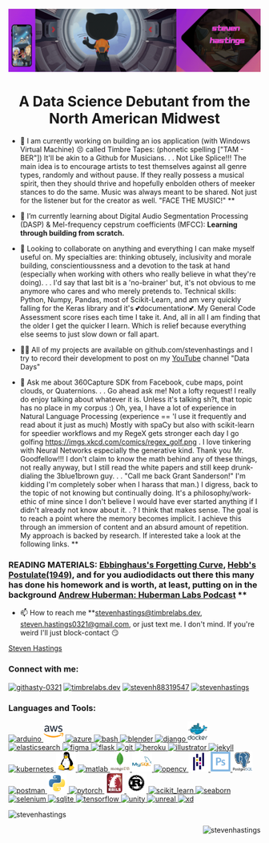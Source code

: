 ![Welcome to GitHub](https://raw.githubusercontent.com/stevenhastings/stevenhastings/main/Welcome%20to%20the%20Github.gif)

<h1 align="center">A Data Science Debutant from the North American Midwest</h1>


- 🔭 I am currently working on building an ios application (with Windows Virtual Machine) :persevere: called Timbre Tapes: (phonetic spelling ["TAM - BER"]) It'll be akin to a Github for Musicians. . . Not Like Splice!!! The main idea is to encourage artists to test themselves against all genre types, randomly and without pause.  If they really possess a musical spirit, then they should thrive and hopefully enbolden others of meeker stances to do the same. Music was always meant to be shared. Not just for the listener but for the creator as well. "FACE THE MUSIC!" **

- 🌱 I’m currently learning about Digital Audio Segmentation Processing (DASP) & Mel-frequency cepstrum coefficients (MFCC): **Learning through building from scratch.**

- 👯 Looking to collaborate on anything and everything I can make myself useful on. My specialties are: thinking obtusely, inclusivity and morale building, conscientioussness and a devotion to the task at hand (especially when working with others who really believe in what they're doing). . . I'd say that last bit is a 'no-brainer' but, it's not obvious to me anymore who cares and who merely pretends to. Technical skills: Python, Numpy, Pandas, most of Scikit-Learn, and am very quickly falling for the Keras library and it's 💕documentation💕.  My General Code Assessment score rises each time I take it. And, all in all I am finding that the older I get the quicker I learn. Which is relief because everything else seems to just slow down or fall apart.   

- 👨‍💻 All of my projects are available on  <!--[timbrelabs.dev/portfolio](timbrelabs.dev/portfolio)--> github.com/stevenhastings and I try to record their development to post on my [YouTube](https://www.youtube.com/channel/UCBMTM9vYAefh_b4eCWwz1sQ) channel "Data Days"

- 💬 Ask me about 360Capture SDK from Facebook, cube maps, point clouds, or Quaternions. . . Go ahead ask me! Not a lofty request! I really do enjoy talking about whatever it is. Unless it's talking sh?t, that topic has no place in my corpus :) Oh, yea, I have a lot of experience in Natural Language Processing (experience == 'I use it frequently and read about it just as much) Mostly with spaCy but also with scikit-learn for speedier workflows and my RegeX gets stronger each day I go golfing https://imgs.xkcd.com/comics/regex_golf.png .  I love tinkering with Neural Networks especially the generative kind. Thank you Mr. Goodfellow!!! I don't claim to know the math behind any of these things, not really anyway, but I still read the white papers and still keep drunk-dialing the 3blue1brown guy. . . "Call me back Grant Sanderson!" I'm kidding I'm completely sober when I harass that man.) I digress, back to the topic of not knowing but continually doing. It's a philosophy/work-ethic of mine since I don't believe I would have ever started anything if I didn't already not know about it. . ? I think that makes sense. The goal is to reach a point where the memory becomes implicit. I achieve this through an immersion of content and an absurd amount of repetition.  My approach is backed by research. If interested take a look at the following links. **

### READING MATERIALS: [Ebbinghaus's Forgetting Curve](https://en.wikipedia.org/wiki/Forgetting_curve), [Hebb's Postulate(1949)](https://www.ncbi.nlm.nih.gov/pmc/articles/PMC6212519/#:~:text=Hebb's%20(1949)%20theory%20postulated%20that,and%20memory%20as%20studied%20by), and for you audiodidacts out there this many has done his homework and is worth, at least, putting on in the background [Andrew Huberman: Huberman Labs Podcast](https://www.youtube.com/watch?v=szqPAPKE5tQ) **

- 📫 How to reach me **stevenhastings@timbrelabs.dev, steven.hastings0321@gmail.com, or just text me. I don't mind. If you're weird I'll just block-contact :smirk:


<div class="badge-base LI-profile-badge" data-locale="en_US" data-size="large" data-theme="dark" data-type="HORIZONTAL" data-vanity="steven-hastings-datadays" data-version="v1"><a class="badge-base__link LI-simple-link" href="https://www.linkedin.com/in/steven-hastings-datadays?trk=profile-badge">Steven Hastings</a></div>
              

<h3 align="left">Connect with me:</h3>
<p align="left">
<a href="https://codepen.io/githasty-0321" target="blank"><img align="center" src="https://raw.githubusercontent.com/rahuldkjain/github-profile-readme-generator/master/src/images/icons/Social/codepen.svg" alt="githasty-0321" height="30" width="40" /></a>
<a href="https://dev.to/timbrelabs.dev" target="blank"><img align="center" src="https://raw.githubusercontent.com/rahuldkjain/github-profile-readme-generator/master/src/images/icons/Social/devto.svg" alt="timbrelabs.dev" height="30" width="40" /></a>
<a href="https://twitter.com/stevenh88319547" target="blank"><img align="center" src="https://raw.githubusercontent.com/rahuldkjain/github-profile-readme-generator/master/src/images/icons/Social/twitter.svg" alt="stevenh88319547" height="30" width="40" /></a>
<a href="https://codesandbox.com/stevenhastings" target="blank"><img align="center" src="https://raw.githubusercontent.com/rahuldkjain/github-profile-readme-generator/master/src/images/icons/Social/codesandbox.svg" alt="stevenhastings" height="30" width="40" /></a>
</p>

<h3 align="left">Languages and Tools:</h3>
<p align="left"> <a href="https://www.arduino.cc/" target="_blank" rel="noreferrer"> <img src="https://cdn.worldvectorlogo.com/logos/arduino-1.svg" alt="arduino" width="40" height="40"/> </a> <a href="https://aws.amazon.com" target="_blank" rel="noreferrer"> <img src="https://raw.githubusercontent.com/devicons/devicon/master/icons/amazonwebservices/amazonwebservices-original-wordmark.svg" alt="aws" width="40" height="40"/> </a> <a href="https://azure.microsoft.com/en-in/" target="_blank" rel="noreferrer"> <img src="https://www.vectorlogo.zone/logos/microsoft_azure/microsoft_azure-icon.svg" alt="azure" width="40" height="40"/> </a> <a href="https://www.gnu.org/software/bash/" target="_blank" rel="noreferrer"> <img src="https://www.vectorlogo.zone/logos/gnu_bash/gnu_bash-icon.svg" alt="bash" width="40" height="40"/> </a> <a href="https://www.blender.org/" target="_blank" rel="noreferrer"> <img src="https://download.blender.org/branding/community/blender_community_badge_white.svg" alt="blender" width="40" height="40"/> </a> <a href="https://www.djangoproject.com/" target="_blank" rel="noreferrer"> <img src="https://cdn.worldvectorlogo.com/logos/django.svg" alt="django" width="40" height="40"/> </a> <a href="https://www.docker.com/" target="_blank" rel="noreferrer"> <img src="https://raw.githubusercontent.com/devicons/devicon/master/icons/docker/docker-original-wordmark.svg" alt="docker" width="40" height="40"/> </a> <a href="https://www.elastic.co" target="_blank" rel="noreferrer"> <img src="https://www.vectorlogo.zone/logos/elastic/elastic-icon.svg" alt="elasticsearch" width="40" height="40"/> </a> <a href="https://www.figma.com/" target="_blank" rel="noreferrer"> <img src="https://www.vectorlogo.zone/logos/figma/figma-icon.svg" alt="figma" width="40" height="40"/> </a> <a href="https://flask.palletsprojects.com/" target="_blank" rel="noreferrer"> <img src="https://www.vectorlogo.zone/logos/pocoo_flask/pocoo_flask-icon.svg" alt="flask" width="40" height="40"/> </a> <a href="https://git-scm.com/" target="_blank" rel="noreferrer"> <img src="https://www.vectorlogo.zone/logos/git-scm/git-scm-icon.svg" alt="git" width="40" height="40"/> </a> <a href="https://heroku.com" target="_blank" rel="noreferrer"> <img src="https://www.vectorlogo.zone/logos/heroku/heroku-icon.svg" alt="heroku" width="40" height="40"/> </a> <a href="https://www.adobe.com/in/products/illustrator.html" target="_blank" rel="noreferrer"> <img src="https://www.vectorlogo.zone/logos/adobe_illustrator/adobe_illustrator-icon.svg" alt="illustrator" width="40" height="40"/> </a> <a href="https://jekyllrb.com/" target="_blank" rel="noreferrer"> <img src="https://www.vectorlogo.zone/logos/jekyllrb/jekyllrb-icon.svg" alt="jekyll" width="40" height="40"/> </a> <a href="https://kubernetes.io" target="_blank" rel="noreferrer"> <img src="https://www.vectorlogo.zone/logos/kubernetes/kubernetes-icon.svg" alt="kubernetes" width="40" height="40"/> </a> <a href="https://www.linux.org/" target="_blank" rel="noreferrer"> <img src="https://raw.githubusercontent.com/devicons/devicon/master/icons/linux/linux-original.svg" alt="linux" width="40" height="40"/> </a> <a href="https://www.mathworks.com/" target="_blank" rel="noreferrer"> <img src="https://upload.wikimedia.org/wikipedia/commons/2/21/Matlab_Logo.png" alt="matlab" width="40" height="40"/> </a> <a href="https://www.mongodb.com/" target="_blank" rel="noreferrer"> <img src="https://raw.githubusercontent.com/devicons/devicon/master/icons/mongodb/mongodb-original-wordmark.svg" alt="mongodb" width="40" height="40"/> </a> <a href="https://www.mysql.com/" target="_blank" rel="noreferrer"> <img src="https://raw.githubusercontent.com/devicons/devicon/master/icons/mysql/mysql-original-wordmark.svg" alt="mysql" width="40" height="40"/> </a> <a href="https://opencv.org/" target="_blank" rel="noreferrer"> <img src="https://www.vectorlogo.zone/logos/opencv/opencv-icon.svg" alt="opencv" width="40" height="40"/> </a> <a href="https://pandas.pydata.org/" target="_blank" rel="noreferrer"> <img src="https://raw.githubusercontent.com/devicons/devicon/2ae2a900d2f041da66e950e4d48052658d850630/icons/pandas/pandas-original.svg" alt="pandas" width="40" height="40"/> </a> <a href="https://www.photoshop.com/en" target="_blank" rel="noreferrer"> <img src="https://raw.githubusercontent.com/devicons/devicon/master/icons/photoshop/photoshop-line.svg" alt="photoshop" width="40" height="40"/> </a> <a href="https://www.postgresql.org" target="_blank" rel="noreferrer"> <img src="https://raw.githubusercontent.com/devicons/devicon/master/icons/postgresql/postgresql-original-wordmark.svg" alt="postgresql" width="40" height="40"/> </a> <a href="https://postman.com" target="_blank" rel="noreferrer"> <img src="https://www.vectorlogo.zone/logos/getpostman/getpostman-icon.svg" alt="postman" width="40" height="40"/> </a> <a href="https://www.python.org" target="_blank" rel="noreferrer"> <img src="https://raw.githubusercontent.com/devicons/devicon/master/icons/python/python-original.svg" alt="python" width="40" height="40"/> </a> <a href="https://pytorch.org/" target="_blank" rel="noreferrer"> <img src="https://www.vectorlogo.zone/logos/pytorch/pytorch-icon.svg" alt="pytorch" width="40" height="40"/> </a> <a href="https://rubyonrails.org" target="_blank" rel="noreferrer"> <img src="https://raw.githubusercontent.com/devicons/devicon/master/icons/rails/rails-original-wordmark.svg" alt="rails" width="40" height="40"/> </a> <a href="https://www.rust-lang.org" target="_blank" rel="noreferrer"> <img src="https://raw.githubusercontent.com/devicons/devicon/master/icons/rust/rust-plain.svg" alt="rust" width="40" height="40"/> </a> <a href="https://scikit-learn.org/" target="_blank" rel="noreferrer"> <img src="https://upload.wikimedia.org/wikipedia/commons/0/05/Scikit_learn_logo_small.svg" alt="scikit_learn" width="40" height="40"/> </a> <a href="https://seaborn.pydata.org/" target="_blank" rel="noreferrer"> <img src="https://seaborn.pydata.org/_images/logo-mark-lightbg.svg" alt="seaborn" width="40" height="40"/> </a> <a href="https://www.selenium.dev" target="_blank" rel="noreferrer"> <img src="https://raw.githubusercontent.com/detain/svg-logos/780f25886640cef088af994181646db2f6b1a3f8/svg/selenium-logo.svg" alt="selenium" width="40" height="40"/> </a> <a href="https://www.sqlite.org/" target="_blank" rel="noreferrer"> <img src="https://www.vectorlogo.zone/logos/sqlite/sqlite-icon.svg" alt="sqlite" width="40" height="40"/> </a> <a href="https://www.tensorflow.org" target="_blank" rel="noreferrer"> <img src="https://www.vectorlogo.zone/logos/tensorflow/tensorflow-icon.svg" alt="tensorflow" width="40" height="40"/> </a> <a href="https://unity.com/" target="_blank" rel="noreferrer"> <img src="https://www.vectorlogo.zone/logos/unity3d/unity3d-icon.svg" alt="unity" width="40" height="40"/> </a> <a href="https://unrealengine.com/" target="_blank" rel="noreferrer"> <img src="https://raw.githubusercontent.com/kenangundogan/fontisto/036b7eca71aab1bef8e6a0518f7329f13ed62f6b/icons/svg/brand/unreal-engine.svg" alt="unreal" width="40" height="40"/> </a> <a href="https://www.adobe.com/products/xd.html" target="_blank" rel="noreferrer"> <img src="https://cdn.worldvectorlogo.com/logos/adobe-xd.svg" alt="xd" width="40" height="40"/> </a> </p>


<p>&nbsp;<img align="left" src="https://github-readme-stats.vercel.app/api?username=stevenhastings&show_icons=true&locale=en" alt="stevenhastings" /></p>

<p><img align="right" src="https://github-readme-streak-stats.herokuapp.com/?user=stevenhastings&" alt="stevenhastings" /></p>
